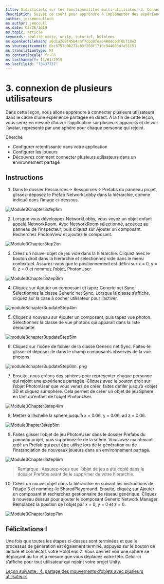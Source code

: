 ```yaml
---
title: Didacticiels sur les fonctionnalités multi-utilisateur-3. Connexion de plusieurs utilisateurs
description: Suivez ce cours pour apprendre à implémenter des expériences partagées multi-utilisateur dans une application HoloLens 2.
author: jessemcculloch
ms.author: jemccull
ms.date: 02/26/2019
ms.topic: article
keywords: réalité mixte, unity, tutoriel, hololens
ms.openlocfilehash: a6d1a269f45b4aaf7cbd8fea948ddcbdf0bf18e2
ms.sourcegitcommit: 6bc6757b9b273a63f260f1716c944603dfa51151
ms.translationtype: MT
ms.contentlocale: fr-FR
ms.lasthandoff: 11/01/2019
ms.locfileid: "73437737"
---
```

# <a name="3-connecting-multiple-users"></a>3. connexion de plusieurs utilisateurs

Dans cette leçon, nous allons apprendre à connecter plusieurs utilisateurs dans le cadre d’une expérience partagée en direct. À la fin de cette leçon, vous serez en mesure d’ouvrir l’application sur plusieurs appareils et de voir l’avatar, représenté par une sphère pour chaque personne qui rejoint. 

Cherché

- Configurer retentissante dans votre application
- Configurer les joueurs
- Découvrez comment connecter plusieurs utilisateurs dans un environnement partagé

## <a name="instructions"></a>Instructions

1. Dans le dossier Ressources-> Ressources-> Prefabs du panneau projet, glissez-déposez le Prefab NetworkLobby dans la hiérarchie, comme indiqué dans l’image ci-dessous.

![Module3Chapter3step1im](images/module3chapter3step1im.PNG)

2. Lorsque vous développez NetworkLobby, vous voyez un objet enfant appelé NetworkRoom. Avec NetworkRoom sélectionné, accédez au panneau de l’inspecteur, puis cliquez sur Ajouter un composant. Recherchez PhotonView et ajoutez le composant.

![Module3Chapter3tep2im](images/module3chapter3step2im.PNG)

3. Créez un nouvel objet de jeu vide dans la hiérarchie. Cliquez avec le bouton droit dans la hiérarchie et sélectionnez vide dans le menu contextuel. Assurez-vous que le positionnement est défini sur x = 0, y = 0, z = 0 et nommez l’objet, PhotonUser.

![Module3Chapter3step3im](images/module3chapter3step3im.PNG)

4. Cliquez sur Ajouter un composant et tapez Generic net Sync. Sélectionnez la classe Generic net Sync. Lorsque la classe s’affiche, cliquez sur la case à cocher utilisateur pour l’activer. 

![module3chapter3updateStep4im](images/module3chapter3updateStep4im.png)

5. Cliquez à nouveau sur Ajouter un composant, puis tapez vue photon. Sélectionnez la classe de vue photons qui apparaît dans la liste déroulante.

![module3chapter3updateStep5im](images/module3chapter3updateStep5im.png)

6. Cliquez sur l’icône de fichier de la classe Generic net Sync. Faites-le glisser et déposez-le dans le champ composants observés de la vue photons. 

![module3chapter3updateStep6im. png](images/module3chapter3updateStep6im.png) 

7. Ensuite, nous créons des sphères pour représenter chaque personne qui rejoint une expérience partagée. Cliquez avec le bouton droit sur l’objet PhotonUser que vous venez de créer, faites défiler jusqu’à «objet 3D et cliquez sur sphère. Cela permet de créer un objet de jeu Sphere en tant qu’enfant de l’objet PhotonUser.

![Module3Chapter3step4im](images/module3chapter3step4im.PNG)

8. Mettez à l’échelle la sphère jusqu’à x = 0.06, y = 0.06, ad z = 0.06.

![Module3hapter3step5im](images/module3chapter3step5im.PNG)

9. Faites glisser l’objet de jeu PhotonUser dans le dossier Prefabs du panneau projet, puis supprimez-le de la scène. Vous avez maintenant créé un Prefab qui peut être utilisé lors de la génération ou de l’instanciation de nouveaux joueurs dans un environnement partagé.

![Module3Chapter3step6im](images/module3chapter3step6im.PNG)

> Remarque : Assurez-vous que l’objet de jeu a été copié dans le dossier Prefabs avant de le supprimer de votre hiérarchie.

10. Créez un nouvel objet dans la hiérarchie en suivant les instructions de l’étape 3 et nommez-le SharedPlayground. Ensuite, cliquez sur Ajouter un composant et recherchez gestionnaire de réseau générique.  Cliquez à nouveau dessus pour ajouter le composant Generic Network Manager. Remplacez la position de l’objet par x = 0, y = 0 et z = 0.

![Module3Chapter3step7im](images/module3chapter3step7im.PNG)


## <a name="congratulations"></a>Félicitations !

Une fois que toutes les étapes ci-dessus sont terminées et que le processus de génération est également terminé, appuyez sur le bouton de lecture et connectez votre HoloLens 2. Vous devriez voir une sphère se déplaçant au fur et à mesure que vous déplacez votre tête. Celui-ci s’affiche pour tout utilisateur qui rejoint votre projet Unity.

[Leçon suivante : 4. partage des mouvements d’objets avec plusieurs utilisateurs](mrlearning-sharing(photon)-ch4.md)

